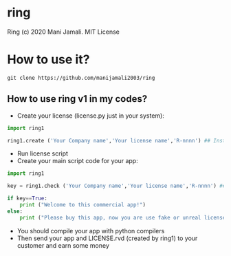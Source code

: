 # ring

Ring (c) 2020 Mani Jamali. MIT License

# How to use it?

```shell script
git clone https://github.com/manijamali2003/ring
```

## How to use ring v1 in my codes? ##

- Create your license (license.py just in your system):

```python
import ring1

ring1.create ('Your Company name','Your license name','R-nnnn') ## Instead of nnnn enter 4th digit number e.g. R-1234
```

- Run license script
- Create your main script code for your app:

```python
import ring1

key = ring1.check ('Your Company name','Your license name','R-nnnn') ## Instead of nnnn enter 4th digit number e.g. R-1234

if key==True:
    print ("Welcome to this commercial app!")
else:
    print ("Please buy this app, now you are use fake or unreal license")
```

- You should compile your app with python compilers
- Then send your app and LICENSE.rvd (created by ring1) to your customer and earn some money
